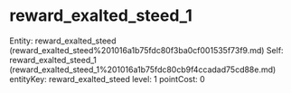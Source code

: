 # reward_exalted_steed_1

Entity: reward_exalted_steed (reward_exalted_steed%201016a1b75fdc80f3ba0cf001535f73f9.md)
Self: reward_exalted_steed_1 (reward_exalted_steed_1%201016a1b75fdc80cb9f4ccadad75cd88e.md)
entityKey: reward_exalted_steed
level: 1
pointCost: 0
